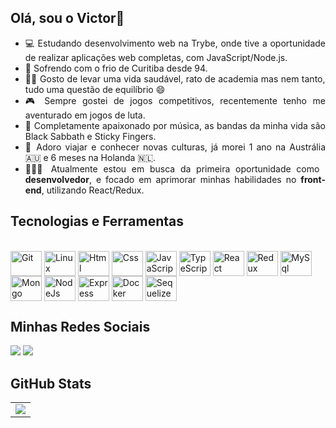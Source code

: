 ## Olá, sou o Victor👋

<ul align="justify">
  <li>💻 Estudando desenvolvimento web na Trybe, onde tive a oportunidade de realizar aplicações web completas, com JavaScript/Node.js.</li>
  <li>🥶 Sofrendo com o frio de Curitiba desde 94.</li>
  <li>🏃🏻 Gosto de levar uma vida saudável, rato de academia mas nem tanto, tudo uma questão de equilíbrio 😄</li>
  <li>🎮 Sempre gostei de jogos competitivos, recentemente tenho me aventurado em jogos de luta.</li>
  <li>🎵 Completamente apaixonado por música, as bandas da minha vida são Black Sabbath e Sticky Fingers.</li>
  <li>🛬 Adoro viajar e conhecer novas culturas, já morei 1 ano na Austrália 🇦🇺 e 6 meses na Holanda 🇳🇱.</li>
  <li>👨🏻‍💻 Atualmente estou em busca da primeira oportunidade como <strong>desenvolvedor</strong>, e focado em aprimorar minhas habilidades no <strong>front-end</strong>, utilizando React/Redux.</li>
  
</ul>

## Tecnologias e Ferramentas
<div style="display: inline_block"><br>
  <img align="center" alt="Git" height="40" width="50" src="https://cdn.jsdelivr.net/gh/devicons/devicon/icons/git/git-original.svg"> 
  <img align="center" alt="Linux" height="40" width="50" src="https://cdn.jsdelivr.net/gh/devicons/devicon/icons/linux/linux-original.svg">
  <img align="center" alt="Html" height="40" width="50" src="https://cdn.jsdelivr.net/gh/devicons/devicon/icons/html5/html5-plain-wordmark.svg">
  <img align="center" alt="Css" height="40" width="50" src="https://cdn.jsdelivr.net/gh/devicons/devicon/icons/css3/css3-plain-wordmark.svg">
  <img align="center" alt="JavaScript" height="40" width="50" src="https://cdn.jsdelivr.net/gh/devicons/devicon/icons/javascript/javascript-original.svg">
  <img align="center" alt="TypeScript" height="40" width="50" src="https://cdn.jsdelivr.net/gh/devicons/devicon/icons/typescript/typescript-original.svg">
  <img align="center" alt="React" height="40" width="50" src="https://cdn.jsdelivr.net/gh/devicons/devicon/icons/react/react-original-wordmark.svg">
  <img align="center" alt="Redux" height="40" width="50" src="https://cdn.jsdelivr.net/gh/devicons/devicon/icons/redux/redux-original.svg">
  <img align="center" alt="MySql" height="40" width="50" src="https://cdn.jsdelivr.net/gh/devicons/devicon/icons/mysql/mysql-original-wordmark.svg">
  <img align="center" alt="Mongo" height="40" width="50" src="https://cdn.jsdelivr.net/gh/devicons/devicon/icons/mongodb/mongodb-plain-wordmark.svg">
  <img align="center" alt="NodeJs" height="40" width="50" src="https://cdn.jsdelivr.net/gh/devicons/devicon/icons/nodejs/nodejs-original.svg">
  <img align="center" alt="Express" height="40" width="50" src="https://cdn.jsdelivr.net/gh/devicons/devicon/icons/express/express-original.svg">
  <img align="center" alt="Docker" height="40" width="50" src="https://cdn.jsdelivr.net/gh/devicons/devicon/icons/docker/docker-plain-wordmark.svg">
  <img align="center" alt="Sequelize" height="40" width="50" src="https://cdn.jsdelivr.net/gh/devicons/devicon/icons/sequelize/sequelize-plain-wordmark.svg">
</div>

## Minhas Redes Sociais
<a href="https://www.linkedin.com/in/victorroesner/" target="_blank"><img src="https://img.shields.io/badge/-LinkedIn-%230077B5?style=for-the-badge&logo=linkedin&logoColor=white" target="_blank"></a>
 <a href = "mailto:victorroesner@gmail.com"><img src="https://img.shields.io/badge/-Gmail-%23333?style=for-the-badge&logo=gmail&logoColor=white" target="_blank"></a>
</p>

## GitHub Stats
<table>
<tr><td>
  <a href="https://github.com/anuraghazra/github-readme-stats" rel="noopener noreferrer" target="_blank">
    <img align="center" src="https://github-readme-stats.vercel.app/api?username=VictorRoesner&count_private=true&show_icons=true&theme=tokyonight" />
  </a>
</td></tr>
</table>

